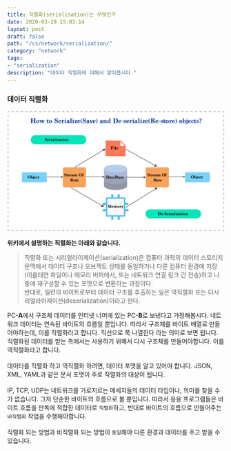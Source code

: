 ```yaml
---
title: 직렬화(serialisation)는 무엇인가
date: 2020-03-29 15:03:14
layout: post
draft: false
path: "/cs/network/serialization/"
category: "network"
tags:
- "serialization"
description: "데이터 직렬화에 대해서 알아봅시다."
---
```

### 데이터 직렬화

![](./image/serialization.png)

**위키에서 설명하는 직렬화는 아래와 같습니다.**
> 직렬화 또는 시리얼라이제이션(serialization)은 컴퓨터 과학의 데이터 스토리지 문맥에서 데이터 구조나 오브젝트 상태를 동일하거나 다른 컴퓨터 환경에 저장(이를테면 파일이나 메모리 버퍼에서, 또는 네트워크 연결 링크 간 전송)하고 나중에 재구성할 수 있는 포맷으로 변환하는 과정이다.<br>
반대로, 일련의 바이트로부터 데이터 구조를 추출하는 일은 역직렬화 또는 디시리얼라이제이션(deserialization)이라고 한다.

PC-**A**에서 구조체 데이터를 인터넷 너머에 있는 PC-**B**로 보낸다고 가정해봅시다. 네트워크 데이터는 연속된 바이트의 흐름일 뿐입니다. 따라서 구조체를 바이트 배열로 만들어야하는데, 이를 직렬화라고 합니다. 직선으로 쭉 나열한다 라는 의미로 보면 됩니다. 직렬화된 데이터를 받는 측에서는 사용하기 위해서 다시 구조체를 만들어야합니다. 이를 역직렬화라고 합니다.<br>
<br>
데이터를 직렬화 하고 역직렬화 하려면, 데이터 포맷을 알고 있어야 합니다. JSON, XML, YAML과 같은 문서 포맷이 주로 직렬화의 대상이 됩니다.<br>
<br>
IP, TCP, UDP는 네트워크를 가로지르는 메세지들의 데이터 타입이나, 의미를 찾을 수가 없습니다. 그저 단순한 바이트의 흐름으로 볼 뿐입니다. 따라서 응용 프로그램들은 바이트 흐름을 판독에 적합한 데이터로 `직렬화`하고, 반대로 바이트의 흐름으로 만들어주는 `비직렬화` 작업을 수행해야합니다.<br>
<br>
직렬화 되는 방법과 비직렬화 되는 방법이 `동일`해야 다른 환경과 데이터를 주고 받을 수 있습니다.
